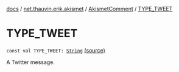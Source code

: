 [docs](../../index.md) / [net.thauvin.erik.akismet](../index.md) / [AkismetComment](index.md) / [TYPE_TWEET](./-t-y-p-e_-t-w-e-e-t.md)

# TYPE_TWEET

`const val TYPE_TWEET: `[`String`](https://kotlinlang.org/api/latest/jvm/stdlib/kotlin/-string/index.html) [(source)](https://github.com/ethauvin/akismet-kotlin/tree/master/src/main/kotlin/net/thauvin/erik/akismet/AkismetComment.kt#L90)

A Twitter message.

